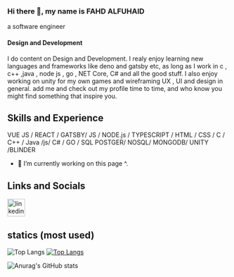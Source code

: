 ### Hi there 👋, my name is FAHD ALFUHAID
a software engineer
#### Design and Development

I do content on Design and Development. I realy enjoy learning new languages and frameworks like deno and gatsby etc, as long as
I work in c , c++ ,java , node js , go , NET Core, C# and all the good stuff.
I also enjoy working on unity for my own games and wireframing UX , UI and design in general.
add me and check out my profile time to time, and who know you might find something that inspire you.

## Skills and Experience
 VUE JS / REACT / GATSBY/ JS / NODE.js / TYPESCRIPT / HTML / CSS / C / C++ / Java /js/ C# / GO / SQL POSTGER/  NOSQL/ MONGODB/ UNITY /BLINDER

- 🔭 I’m currently working on this page ^. 

## Links and Socials

[<img src='https://cdn.jsdelivr.net/npm/simple-icons@3.0.1/icons/linkedin.svg' alt='linkedin' height='40'>](https://www.linkedin.com/in/linkedin.com/in/fua-alfu-6837a31a7/)  

## statics (most used)
![Top Langs](https://github-readme-stats.vercel.app/api/top-langs/?username=FuaAlfu&theme=tokyonight)
[![Top Langs](https://github-readme-stats.vercel.app/api/top-langs/?username=FuaAlfu&langs_count=8)](https://github.com/anuraghazra/github-readme-stats)

![Anurag's GitHub stats](https://github-readme-stats.vercel.app/api?username=FuaAlfu&show_icons=true)


<!--
**FuaAlfu/FuaAlfu** is a ✨ _special_ ✨ repository because its `README.md` (this file) appears on your GitHub profile.

Here are some ideas to get you started:

- 🔭 I’m currently working on ...
- 🌱 I’m currently learning ...
- 👯 I’m looking to collaborate on ...
- 🤔 I’m looking for help with ...
- 💬 Ask me about ...
- 📫 How to reach me: ...
- 😄 Pronouns: ...
- ⚡ Fun fact: ...
-->
